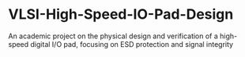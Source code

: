 # VLSI-High-Speed-IO-Pad-Design
An academic project on the physical design and verification of a high-speed digital I/O pad, focusing on ESD protection and signal integrity

